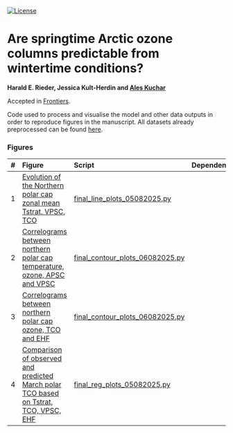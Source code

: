 [![License](https://img.shields.io/badge/License-MIT-yellow.svg)](LICENSE)

# Are springtime Arctic ozone columns predictable from wintertime conditions?

**Harald E. Rieder, Jessica Kult-Herdin and [Ales Kuchar](https://github.com/kuchaale/)**

Accepted in [Frontiers]().

Code used to process and visualise the model and other data outputs in order to reproduce figures in the manuscript. All datasets already preprocessed can be found [here](https://data.mendeley.com/preview/ts4brdbx2h?a=d24a10a6-0cf8-41a6-b67e-5b2ea27cb269).

### Figures
|  #  | Figure                                                                                                                                                                                                    | Script                                                                              | Dependencies                                                                                                                                                             |
|:---:|:----------------------------------------------------------------------------------------------------------------------------------------------------------------------------------------------------------|:--------------------------------------------------------------------------------------|:-------------------------------------------------------------------------------------------------------------------------------------------------------------------------|
| 1 | [Evolution of the Northern polar cap zonal mean Tstrat, VPSC, TCO](plots/final_quad6_ERA5_m_strat_T_Vpsc_TO3_06082025.png) | [final_line_plots_05082025.py](scripts/final_line_plots_05082025.py) | |
| 2 | [Correlograms between northern polar cap temperature, ozone, APSC and VPSC](plots/final_quad6_ERA5_contour_all_06082025.png) | [final_contour_plots_06082025.py](scripts/final_contour_plots_06082025.py) | |
| 3 | [Correlograms between northern polar cap ozone, TCO and EHF](plots/final_quad4_ERA5_contour_all_06082025.png) | [final_contour_plots_06082025.py](scripts/final_contour_plots_06082025.py) | |
| 4 | [Comparison of observed and predicted March polar TCO based on Tstrat, TCO, VPSC, EHF](plots/final_vert_all_ERA5_06082025.png) | [final_reg_plots_05082025.py](scripts/final_reg_plots_05082025.py) | |
